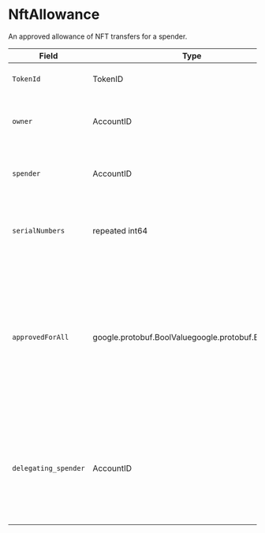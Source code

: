 # NftAllowance

An approved allowance of NFT transfers for a spender.

| Field                | Type                                                                                                               | Description                                                                                                                                                                                                                                            |
| -------------------- | ------------------------------------------------------------------------------------------------------------------ | ------------------------------------------------------------------------------------------------------------------------------------------------------------------------------------------------------------------------------------------------------ |
| `TokenId`            | TokenID                                                                                                            | The token that the allowance pertains to                                                                                                                                                                                                               |
| `owner`              | AccountID                                                                                                          | The account ID of the hbar owner (ie. the grantor of the allowance)                                                                                                                                                 |
| `spender`            | AccountID                                                                                                          | The account ID of the spender of the hbar allowance                                                                                                                                                                                                    |
| `serialNumbers`      | repeated int64                                                                                                     | The list of serial numbers that the spender is permitted to transfer                                                                                                                                                                                   |
| `approvedForAll`     | google.protobuf.BoolValuegoogle.protobuf.BoolValue | If true, the spender has access to all of the account owner's NFT instances (currently \*\*\*\* owned and any in the future). If this field is set to true the serialNumbers field should be empty. |
| `delegating_spender` | AccountID                                                                                                          | The account ID of the spender who is granted approvedForAll allowance and granting approval on an NFT serial to another spender.                                                                                                       |

####

